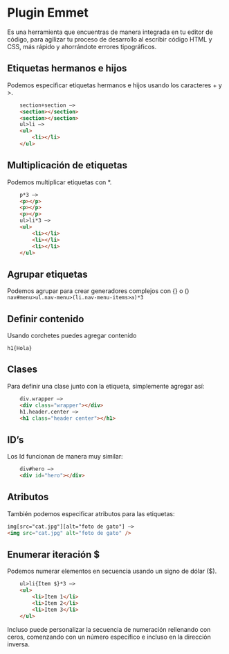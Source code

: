 # Plugin Emmet
Es una herramienta que encuentras de manera integrada en tu editor de código, para agilizar tu proceso de desarrollo al escribir código HTML y CSS, más rápido y ahorrándote errores tipográficos.

## Etiquetas hermanos e hijos
Podemos especificar etiquetas hermanos e hijos usando los caracteres + y >.
```html
    section+section —> 
    <section></section>
    <section></section>
    ul>li —> 
    <ul>
        <li></li>
    </ul>
```
## Multiplicación de etiquetas
Podemos multiplicar etiquetas con *.
```html
    p*3 —> 
    <p></p>
    <p></p>
    <p></p>
    ul>li*3 —> 
    <ul>
        <li></li>
        <li></li>
        <li></li>
    </ul>
```
## Agrupar etiquetas
Podemos agrupar para crear generadores complejos con {} o ()
`
nav#menu>ul.nav-menu>(li.nav-menu-items>a)*3
`
## Definir contenido
Usando corchetes puedes agregar contenido

`h1{Hola}`
## Clases
Para definir una clase junto con la etiqueta, simplemente agregar así:
```html
    div.wrapper —> 
    <div class="wrapper"></div>
    h1.header.center —> 
    <h1 class="header center"></h1>
```
## ID’s
Los Id funcionan de manera muy similar:
```html
    div#hero —> 
    <div id="hero"></div>
```
## Atributos
También podemos especificar atributos para las etiquetas:
```html
img[src="cat.jpg"][alt="foto de gato"] —> 
<img src="cat.jpg" alt="foto de gato" />
```
## Enumerar iteración $
Podemos numerar elementos en secuencia usando un signo de dólar ($).
```html
    ul>li{Item $}*3 —> 
    <ul>
        <li>Item 1</li>
        <li>Item 2</li>
        <li>Item 3</li>
    </ul>
```

Incluso puede personalizar la secuencia de numeración rellenando con ceros, comenzando con un número específico e incluso en la dirección inversa.